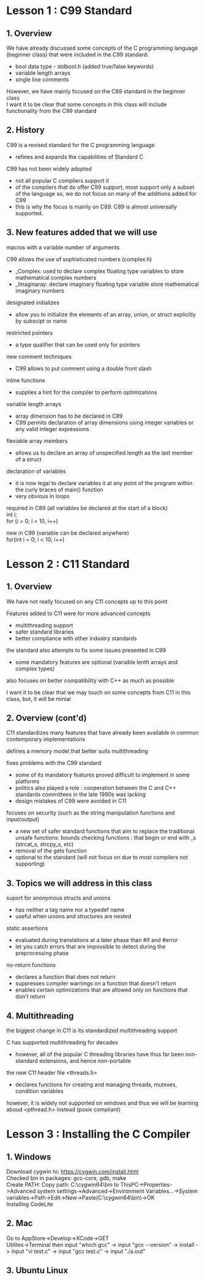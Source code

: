 # Lesson 1 : C99 Standard

## 1. Overview

We have already discussed some concepts of the C programming language (beginner class) that were included in the C99 standard:<br>
- bool data type - stdbool.h (added true/false keywords)
- variable length arrays
- single line comments

However, we have mainly focused on the C89 standard in the beginner class<br>
I want it to be clear that some concepts in this class will include functionality from the C99 standard

## 2. History

C99 is a revised standard for the C programming language
- refines and expands the capabilities of Standard C

C99 has not been widely adopted
- not all popular C compilers support it
- of the compilers that do offer C99 support, most support only a subset of the language
so, we do not focus on many of the additions added for C99
- this is why the focus is mainly on C89.
C89 is almost universally supported.

## 3. New features added that we will use

macros with a variable number of arguments

C99 allows the use of sophisticated numbers (complex.h)
- _Complex: used to declare complex floating type variables to store mathematical complex numbers
- _Imaginaray: declare imaginary floating type variable store mathematical imaginary numbers

designated initializes
- allow you to initialize the elements of an array, union, or struct explicitly by subscipt or name

restricted pointers
- a type qualifier that can be used only for pointers

new comment techniques
- C99 allows to put comment using a double front slash

inline functions
- supplies a hint for the compiler to perform optimizations

variable length arrays
- array dimension has to be declared in C89
- C99 permits declaration of array dimensions using integer variables or any valid integer expressions

flexiable array members
- allows us to declare an array of unspecified length as the last member of a struct

declaration of variables
- it is now legal to declare variables it at any point of the program within the curly braces of main() function
- very obvious in loops

required in C89 (all variables be declared at the start of a block)<br>
int i;<br>
for (i = 0; i < 10, i++)

new in C99 (variable can be declared anywhere)<br>
for(int i = 0; i < 10; i++)

# Lesson 2 : C11 Standard

## 1. Overview

We have not really focused on any C11 concepts up to this point

Features added to C11 were for more advanced concepts
- multithreading support
- safer standard libraries
- better compliance with other industry standards

the standard also attempts to fix some issues presented in C99
- some mandatory features are optional (variable lenth arrays and complex types)

also focuses on better compatibility with C++ as much as possible

I want it to be clear that we may touch on some concepts from C11 in this class, but, it will be minial

## 2. Overview (cont'd)

C11 standardizes many features that have already been available in common contemporary implementations

defines a memory model that better suits multithreading

fixes problems with the C99 standard
- some of its mandatory features proved difficult to implement in some platforms
- politics also played a role : cooperation between the C and C++ standards committees in the late 1990s was lacking
- design mistakes of C99 were avoided in C11

focuses on security (such as the string manipulation functions and input/output)
- a new set of safer standard functions that aim to replace the traditional unsafe functions: bounds checking functions : that begin or end with _s (strcat_s, strcpy_s, etc)
- removal of the gets function
- optional to the standard (will not focus on due to most compilers not supporting)

## 3. Topics we will address in this class

suport for anonymous structs and unions
- has neither a tag name nor a typedef name
- useful when unions and structures are nested

static assertions
- evaluated during translations at a later phase than #if and #error
- let you catch errors that are impossible to detect during the preprocessing phase

no-return functions
- declares a function that does not return
- suppresses compiler warnings on a function that doesn't return
- enables certain optimizations that are allowed only on functions that don't return

## 4. Multithreading

the biggest change in C11 is its standardized multithreading support

C has supported multithreading for decades
- however, all of the popular C threading libraries have thus far been non-standard extensions, and hence non-portable

the new C11 header file <threads.h>
- declares functions for creating and managing threads, mutexes, condition variables

however, it is widely not supported on windows and thus we will be learning aboud <pthread.h> instead (posix compliant)

# Lesson 3 : Installing the C Compiler

## 1. Windows

Download cygwin to: https://cygwin.com/install.html<br>
Checked bin in packages: gcc-core, gdb, make<br>
Create PATH: Copy path: C:\cygwin64\bin to ThisPC->Properties->Advanced system settings->Advanced->Environment Variables...->System variables->Path->Edit->New->Paste(C:\cygwin64\bin)->OK<br>
Installing CodeLite

## 2. Mac

Go to AppStore->Develop->XCode->GET<br>
Utilites->Terminal then input "which gcc" -> input "gcc --version" -> install -> input "vi test.c" -> input "gcc test.c" -> input "./a.out"

## 3. Ubuntu Linux












